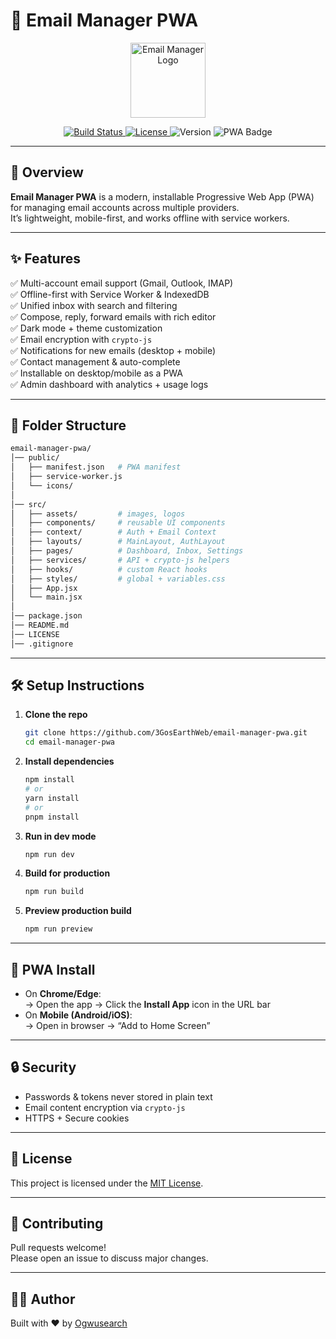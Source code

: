 # 📧 Email Manager PWA

<p align="center">
  <!-- Replace with your project logo -->
  <img src="docs/logo.png" alt="Email Manager Logo" width="120"/>
</p>

<p align="center">
  <a href="https://github.com/3GosEarthWeb/email-manager-pwa/actions">
    <img src="https://img.shields.io/github/actions/workflow/status/yourname/email-manager-pwa/ci.yml?branch=main&label=build" alt="Build Status"/>
  </a>
  <a href="https://github.com/3GosEarthWeb/email-manager-pwa/blob/main/LICENSE">
    <img src="https://img.shields.io/github/license/3GosEarthWeb/email-manager-pwa" alt="License"/>
  </a>
  <img src="https://img.shields.io/github/package-json/v/3GosEarthWeb/email-manager-pwa" alt="Version"/>
  <img src="https://img.shields.io/badge/PWA-Installable-brightgreen" alt="PWA Badge"/>
</p>

---

## 🚀 Overview

**Email Manager PWA** is a modern, installable Progressive Web App (PWA) for managing email accounts across multiple providers.  
It’s lightweight, mobile-first, and works offline with service workers.

---

## ✨ Features

✅ Multi-account email support (Gmail, Outlook, IMAP)  
✅ Offline-first with Service Worker & IndexedDB  
✅ Unified inbox with search and filtering  
✅ Compose, reply, forward emails with rich editor  
✅ Dark mode + theme customization  
✅ Email encryption with `crypto-js`  
✅ Notifications for new emails (desktop + mobile)  
✅ Contact management & auto-complete  
✅ Installable on desktop/mobile as a PWA  
✅ Admin dashboard with analytics + usage logs  

---

## 📂 Folder Structure

```bash
email-manager-pwa/
│── public/
│   ├── manifest.json   # PWA manifest
│   ├── service-worker.js
│   └── icons/
│
│── src/
│   ├── assets/         # images, logos
│   ├── components/     # reusable UI components
│   ├── context/        # Auth + Email Context
│   ├── layouts/        # MainLayout, AuthLayout
│   ├── pages/          # Dashboard, Inbox, Settings
│   ├── services/       # API + crypto-js helpers
│   ├── hooks/          # custom React hooks
│   ├── styles/         # global + variables.css
│   ├── App.jsx
│   └── main.jsx
│
│── package.json
│── README.md
│── LICENSE
│── .gitignore
```

---

## 🛠️ Setup Instructions

1. **Clone the repo**

   ```bash
   git clone https://github.com/3GosEarthWeb/email-manager-pwa.git
   cd email-manager-pwa
   ```

2. **Install dependencies**

   ```bash
   npm install
   # or
   yarn install
   # or
   pnpm install
   ```

3. **Run in dev mode**

   ```bash
   npm run dev
   ```

4. **Build for production**

   ```bash
   npm run build
   ```

5. **Preview production build**

   ```bash
   npm run preview
   ```

---

## 📱 PWA Install

* On **Chrome/Edge**:  
  → Open the app → Click the **Install App** icon in the URL bar  
* On **Mobile (Android/iOS)**:  
  → Open in browser → “Add to Home Screen”

---

## 🔒 Security

* Passwords & tokens never stored in plain text  
* Email content encryption via `crypto-js`  
* HTTPS + Secure cookies  

---

## 📜 License

This project is licensed under the [MIT License](LICENSE).

---

## 🤝 Contributing

Pull requests welcome!  
Please open an issue to discuss major changes.

---

## 👨‍💻 Author

Built with ❤️ by [Ogwusearch](https://github.com/Ogwusearch)


